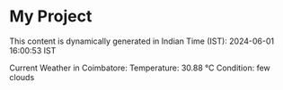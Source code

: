 # My Project

This content is dynamically generated in Indian Time (IST): 2024-06-01 16:00:53 IST


Current Weather in Coimbatore:
Temperature: 30.88 °C
Condition: few clouds
